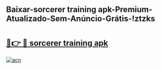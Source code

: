 
## Baixar-sorcerer training apk-Premium-Atualizado-Sem-Anúncio-Grátis-!ztzks

# <h2><a href="https://andorid.site?title=sorcerer_training_apk&ref=27">🔗👉 🔴 sorcerer training apk</a></h2>

[![acn](https://github.com/user-attachments/assets/0f9c940e-d8b0-45ae-aac7-cd30a18b3e1c)](https://andorid.site?title=sorcerer_training_apk&ref=27)

